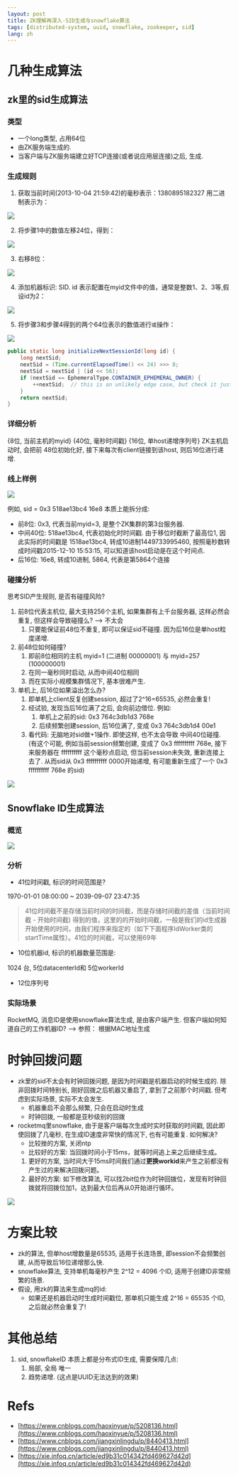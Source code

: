 ```yaml
---
layout: post
title: ZK理解再深入-SID生成与snowflake算法
tags: [distributed-system, uuid, snowflake, zookeeper, sid]
lang: zh
---
```


# 几种生成算法
## zk里的sid生成算法
### 类型

- 一个long类型, 占用64位
- 由ZK服务端生成的.
- 当客户端与ZK服务端建立好TCP连接(或者说应用层连接)之后, 生成.

### 生成规则

1. 获取当前时间(2013-10-04 21:59:42)的毫秒表示：1380895182327 用二进制表示为：

![](https://davywalker-bucket.oss-cn-shanghai.aliyuncs.com/img/202207122157745.png)

2. 将步骤1中的数值左移24位，得到：

![](https://davywalker-bucket.oss-cn-shanghai.aliyuncs.com/img/202207122157302.png)

3. 右移8位：

![](https://davywalker-bucket.oss-cn-shanghai.aliyuncs.com/img/202207122158285.png)

4. 添加机器标识: SID. id 表示配置在myid文件中的值，通常是整数1、2、3等,假设id为2：

![](https://davywalker-bucket.oss-cn-shanghai.aliyuncs.com/img/202207122158613.png)

5. 将步骤3和步骤4得到的两个64位表示的数值进行`或`操作：

![](https://davywalker-bucket.oss-cn-shanghai.aliyuncs.com/img/202207122158687.png)

```java
public static long initializeNextSessionId(long id) {
    long nextSid;
    nextSid = (Time.currentElapsedTime() << 24) >>> 8;
    nextSid = nextSid | (id << 56);
    if (nextSid == EphemeralType.CONTAINER_EPHEMERAL_OWNER) {
        ++nextSid;  // this is an unlikely edge case, but check it just in case
    }
    return nextSid;
}
```

### 详细分析
{8位, 当前主机的myid} {40位, 毫秒时间戳} {16位, 单host递增序列号}
ZK主机启动时, 会把前 48位初始化好, 接下来每次有client链接到该host, 则后16位进行递增.

### 线上样例

![](https://davywalker-bucket.oss-cn-shanghai.aliyuncs.com/img/202207122158988.png)

例如, sid = 0x3 518ae13bc4 16e8 本质上能拆分成:

- 前8位: 0x3, 代表当前myid=3, 是整个ZK集群的第3台服务器.
- 中间40位: 518ae13bc4, 代表初始化时时间戳. 由于移位时截断了最高位1, 因此实际的时间戳是 1518ae13bc4, 转成10进制1449733995460, 按照毫秒数转成时间戳2015-12-10 15:53:15, 可以知道该host启动是在这个时间点.
- 后16位: 16e8, 转成10进制, 5864, 代表是第5864个连接

### 碰撞分析
思考SID产生规则, 是否有碰撞风险?

1. 前8位代表主机位, 最大支持256个主机, 如果集群有上千台服务器, 这样必然会重复, 但这样会导致碰撞么? --> 不太会
    1. 只要能保证前48位不重复, 即可以保证sid不碰撞. 因为后16位是单host粒度递增.
2. 前48位如何碰撞?
    1. 即前8位相同的主机 myid=1 (二进制 00000001) 与 myid=257 (100000001)
    1. 在同一毫秒同时启动, 从而中间40位相同
    1. 而在实际小规模集群情况下, 基本很难产生.
4. 单机上, 后16位如果溢出怎么办?
    1. 即单机上client反复创建session, 超过了2^16=65535, 必然会重复!
    1. 经试验, 发现当后16位满了之后, 会向前边借位. 例如:
        1. 单机上之前的sid: 0x3 764c3db1d3 768e
        1. 后续频繁创建session, 后16位满了, 变成 0x3 764c3db1d4 00e1
    3. 看代码: 无脑地对sid做+1操作. 即使这样, 也不太会导致 中间40位碰撞. (有这个可能, 例如当前session频繁创建, 变成了 0x3 ffffffffff 768e, 接下来服务器在 ffffffffff 这个毫秒点启动, 但当前session未失效, 重新连接上去了.  从而sid从 0x3 ffffffffff 0000开始递增, 有可能重新生成了一个 0x3 ffffffffff 768e 的sid)

![](https://davywalker-bucket.oss-cn-shanghai.aliyuncs.com/img/202207122159565.png)


## Snowflake ID生成算法
### 概览
![](https://davywalker-bucket.oss-cn-shanghai.aliyuncs.com/img/202207122159430.png)

### 分析

- 41位时间戳, 标识的时间范围是?

1970-01-01 08:00:00 ~ 2039-09-07 23:47:35
> 41位时间截不是存储当前时间的时间截，而是存储时间截的差值（当前时间截 - 开始时间截) 得到的值，这里的的开始时间截，一般是我们的id生成器开始使用的时间，由我们程序来指定的（如下下面程序IdWorker类的startTime属性）。41位的时间截，可以使用69年


- 10位机器id, 标识的机器数量范围是:

1024 台, 5位datacenterId和 5位workerId

- 12位序列号

### 实际场景
RocketMQ, 消息ID是使用snowflake算法生成, 是由客户端产生.
但客户端如何知道自己的工作机器ID? --> 参照： 根据MAC地址生成


# 时钟回拨问题

- zk里的sid不太会有时钟回拨问题, 是因为时间戳是机器启动的时候生成的. 除非回拨时间特别长, 刚好回拨之后机器又重启了, 拿到了之前那个时间戳. 但考虑到实际场景, 实际不太会发生.
    - 机器重启不会那么频繁, 只会在启动时生成
    - 时钟回拨, 一般都是亚秒级别的回拨
- rocketmq里snowflake, 由于是客户端每次生成时实时获取的时间戳, 因此即使回拨了几毫秒, 在生成ID速度非常快的情况下, 也有可能重复. 如何解决?
    - 比较挫的方案, 关闭ntp
    - 比较好的方案: 当回拨时间小于15ms，就等时间追上来之后继续生成。
    1. 更好的方案, 当时间大于15ms时间我们通过**更换workid**来产生之前都没有产生过的来解决回拨问题。
    1. 最好的方案: 如下修改算法, 可以找2bit位作为时钟回拨位，发现有时钟回拨就将回拨位加1，达到最大位后再从0开始进行循环。

![](https://davywalker-bucket.oss-cn-shanghai.aliyuncs.com/img/202207122159865.png)

# 方案比较
- zk的算法, 但单host增数量是65535, 适用于长连场景, 即session不会频繁创建, 从而导致后16位递增那么快.
- snowflake算法, 支持单机每毫秒产生 2^12 = 4096 个ID, 适用于创建ID非常频繁的场景.
- 假设, 用zk的算法来生成mq的id:
    - 如果还是机器启动时生成时间戳位, 那单机只能生成 2^16 = 65535 个ID, 之后就必然会重复了!

# 其他总结

1. sid, snowflakeID 本质上都是分布式ID生成, 需要保障几点:
    1. 局部, 全局 唯一
    1. 趋势递增. (这点是UUID无法达到的效果)

# Refs
- [https://www.cnblogs.com/haoxinyue/p/5208136.html](https://www.cnblogs.com/haoxinyue/p/5208136.html)
- [https://www.cnblogs.com/jiangxinlingdu/p/8440413.html](https://www.cnblogs.com/jiangxinlingdu/p/8440413.html)
- [https://xie.infoq.cn/article/ed9b31c014342fd469627d42d](https://xie.infoq.cn/article/ed9b31c014342fd469627d42d)



